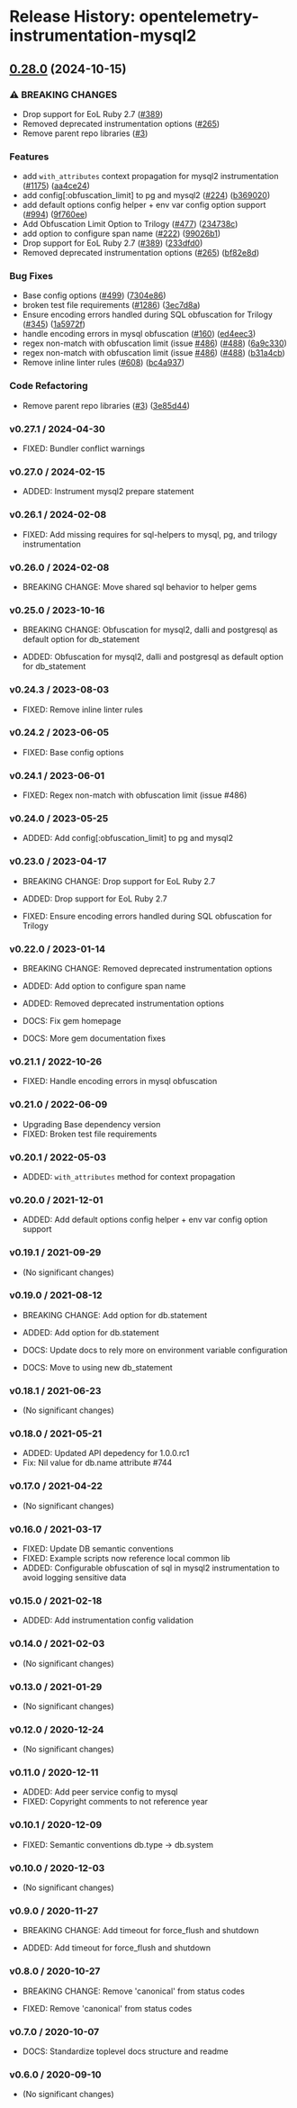 # Release History: opentelemetry-instrumentation-mysql2

## [0.28.0](https://github.com/80486858/repo-1/compare/opentelemetry-instrumentation-mysql2-v0.27.1...opentelemetry-instrumentation-mysql2/v0.28.0) (2024-10-15)


### ⚠ BREAKING CHANGES

* Drop support for EoL Ruby 2.7 ([#389](https://github.com/80486858/repo-1/issues/389))
* Removed deprecated instrumentation options ([#265](https://github.com/80486858/repo-1/issues/265))
* Remove parent repo libraries ([#3](https://github.com/80486858/repo-1/issues/3))

### Features

* add `with_attributes` context propagation for mysql2 instrumentation ([#1175](https://github.com/80486858/repo-1/issues/1175)) ([aa4ce24](https://github.com/80486858/repo-1/commit/aa4ce24dc88c1a5cad7e71872076ce89d9547c28))
* add config[:obfuscation_limit] to pg and mysql2 ([#224](https://github.com/80486858/repo-1/issues/224)) ([b369020](https://github.com/80486858/repo-1/commit/b36902099ea90dc23d06bdc424a3fd6d08d5f9d7))
* add default options config helper + env var config option support ([#994](https://github.com/80486858/repo-1/issues/994)) ([9f760ee](https://github.com/80486858/repo-1/commit/9f760ee5386e829d985b421835c17b12a67e8cf8))
* Add Obfuscation Limit Option to Trilogy ([#477](https://github.com/80486858/repo-1/issues/477)) ([234738c](https://github.com/80486858/repo-1/commit/234738c5fbd8d630d543f61d84fcefcf948756f1))
* add option to configure span name ([#222](https://github.com/80486858/repo-1/issues/222)) ([99026b1](https://github.com/80486858/repo-1/commit/99026b14cfe23d702b8ec99bf05d48593b15ec71))
* Drop support for EoL Ruby 2.7 ([#389](https://github.com/80486858/repo-1/issues/389)) ([233dfd0](https://github.com/80486858/repo-1/commit/233dfd0dae81346e9687090f9d8dfb85215e0ba7))
* Removed deprecated instrumentation options ([#265](https://github.com/80486858/repo-1/issues/265)) ([bf82e8d](https://github.com/80486858/repo-1/commit/bf82e8d5e25766de99b803e23af6c5666c5bfc5b))


### Bug Fixes

* Base config options ([#499](https://github.com/80486858/repo-1/issues/499)) ([7304e86](https://github.com/80486858/repo-1/commit/7304e86e9a3beba5c20f790b256bbb54469411ca))
* broken test file requirements ([#1286](https://github.com/80486858/repo-1/issues/1286)) ([3ec7d8a](https://github.com/80486858/repo-1/commit/3ec7d8a456dbd3c9bbad7b397a3da8b8a311d8e3))
* Ensure encoding errors handled during SQL obfuscation for Trilogy ([#345](https://github.com/80486858/repo-1/issues/345)) ([1a5972f](https://github.com/80486858/repo-1/commit/1a5972f449e920bd3b54fc1033121d72f906c771))
* handle encoding errors in mysql obfuscation ([#160](https://github.com/80486858/repo-1/issues/160)) ([ed4eec3](https://github.com/80486858/repo-1/commit/ed4eec3320cc35079191416ef0cb6268fe51be60))
* regex non-match with obfuscation limit (issue [#486](https://github.com/80486858/repo-1/issues/486)) ([#488](https://github.com/80486858/repo-1/issues/488)) ([6a9c330](https://github.com/80486858/repo-1/commit/6a9c33088c6c9f39b2bc30247a3ed825553c07d4))
* regex non-match with obfuscation limit (issue [#486](https://github.com/80486858/repo-1/issues/486)) ([#488](https://github.com/80486858/repo-1/issues/488)) ([b31a4cb](https://github.com/80486858/repo-1/commit/b31a4cbb20ba7ee4a3422ce65f948a7fa3f43f85))
* Remove inline linter rules ([#608](https://github.com/80486858/repo-1/issues/608)) ([bc4a937](https://github.com/80486858/repo-1/commit/bc4a937ed2a0d1898f0f19ae45a2b3a0ef9a067c))


### Code Refactoring

* Remove parent repo libraries ([#3](https://github.com/80486858/repo-1/issues/3)) ([3e85d44](https://github.com/80486858/repo-1/commit/3e85d4436d338f326816c639cd2087751c63feb1))

### v0.27.1 / 2024-04-30

* FIXED: Bundler conflict warnings

### v0.27.0 / 2024-02-15

* ADDED: Instrument mysql2 prepare statement

### v0.26.1 / 2024-02-08

* FIXED: Add missing requires for sql-helpers to mysql, pg, and trilogy instrumentation

### v0.26.0 / 2024-02-08

* BREAKING CHANGE: Move shared sql behavior to helper gems


### v0.25.0 / 2023-10-16

* BREAKING CHANGE: Obfuscation for mysql2, dalli and postgresql as default option for db_statement

* ADDED: Obfuscation for mysql2, dalli and postgresql as default option for db_statement

### v0.24.3 / 2023-08-03

* FIXED: Remove inline linter rules

### v0.24.2 / 2023-06-05

* FIXED: Base config options 

### v0.24.1 / 2023-06-01

* FIXED: Regex non-match with obfuscation limit (issue #486)

### v0.24.0 / 2023-05-25

* ADDED: Add config[:obfuscation_limit] to pg and mysql2

### v0.23.0 / 2023-04-17

* BREAKING CHANGE: Drop support for EoL Ruby 2.7

* ADDED: Drop support for EoL Ruby 2.7
* FIXED: Ensure encoding errors handled during SQL obfuscation for Trilogy

### v0.22.0 / 2023-01-14

* BREAKING CHANGE: Removed deprecated instrumentation options

* ADDED: Add option to configure span name
* ADDED: Removed deprecated instrumentation options
* DOCS: Fix gem homepage
* DOCS: More gem documentation fixes

### v0.21.1 / 2022-10-26

* FIXED: Handle encoding errors in mysql obfuscation

### v0.21.0 / 2022-06-09

* Upgrading Base dependency version
* FIXED: Broken test file requirements

### v0.20.1 / 2022-05-03

* ADDED: `with_attributes` method for context propagation

### v0.20.0 / 2021-12-01

* ADDED: Add default options config helper + env var config option support

### v0.19.1 / 2021-09-29

* (No significant changes)

### v0.19.0 / 2021-08-12

* BREAKING CHANGE: Add option for db.statement

* ADDED: Add option for db.statement
* DOCS: Update docs to rely more on environment variable configuration
* DOCS: Move to using new db_statement

### v0.18.1 / 2021-06-23

* (No significant changes)

### v0.18.0 / 2021-05-21

* ADDED: Updated API depedency for 1.0.0.rc1
* Fix: Nil value for db.name attribute #744

### v0.17.0 / 2021-04-22

* (No significant changes)

### v0.16.0 / 2021-03-17

* FIXED: Update DB semantic conventions
* FIXED: Example scripts now reference local common lib
* ADDED: Configurable obfuscation of sql in mysql2 instrumentation to avoid logging sensitive data

### v0.15.0 / 2021-02-18

* ADDED: Add instrumentation config validation

### v0.14.0 / 2021-02-03

* (No significant changes)

### v0.13.0 / 2021-01-29

* (No significant changes)

### v0.12.0 / 2020-12-24

* (No significant changes)

### v0.11.0 / 2020-12-11

* ADDED: Add peer service config to mysql
* FIXED: Copyright comments to not reference year

### v0.10.1 / 2020-12-09

* FIXED: Semantic conventions db.type -> db.system

### v0.10.0 / 2020-12-03

* (No significant changes)

### v0.9.0 / 2020-11-27

* BREAKING CHANGE: Add timeout for force_flush and shutdown

* ADDED: Add timeout for force_flush and shutdown

### v0.8.0 / 2020-10-27

* BREAKING CHANGE: Remove 'canonical' from status codes

* FIXED: Remove 'canonical' from status codes

### v0.7.0 / 2020-10-07

* DOCS: Standardize toplevel docs structure and readme

### v0.6.0 / 2020-09-10

* (No significant changes)

